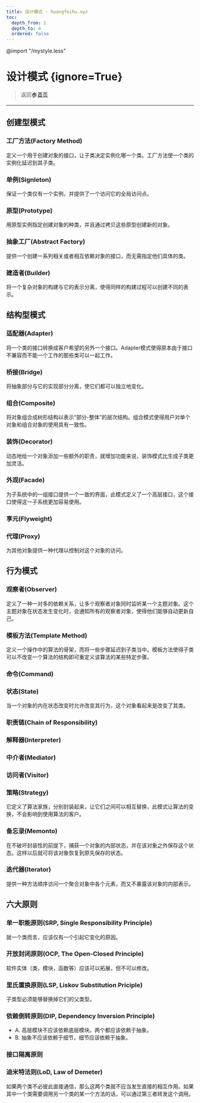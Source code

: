 ```yaml
---
title: 设计模式 - huangfeihu.xyz
toc:
  depth_from: 1
  depth_to: 4
  ordered: false
---
```

@import "/mystyle.less"

# 设计模式 {ignore=True}
> 返回:house:[首页](../index.html)

---------------------------


## 创建型模式

### 工厂方法(Factory Method)
定义一个用于创建对象的接口，让子类决定实例化哪一个类。工厂方法使一个类的实例化延迟到其子类。

### 单例(Signleton)
保证一个类仅有一个实例，并提供了一个访问它的全局访问点。

### 原型(Prototype)
用原型实例指定创建对象的种类，并且通过拷贝这些原型创建新的对象。

### 抽象工厂(Abstract Factory)
提供一个创建一系列相关或者相互依赖对象的接口，而无需指定他们具体的类。

### 建造者(Builder)
将一个复杂对象的构建与它的表示分离，使得同样的构建过程可以创建不同的表示。

## 结构型模式

### 适配器(Adapter)
将一个类的接口转换成客户希望的另外一个接口。Adapter模式使得原本由于接口不兼容而不能一个工作的那些类可以一起工作。

### 桥接(Bridge)
将抽象部分与它的实现部分分离，使它们都可以独立地变化。

### 组合(Composite)
将对象组合成树形结构以表示“部分-整体”的层次结构。组合模式使得用户对单个对象和组合对象的使用具有一致性。

### 装饰(Decorator)
动态地给一个对象添加一些额外的职责，就增加功能来说，装饰模式比生成子类更加灵活。

### 外观(Facade)
为子系统中的一组接口提供一个一致的界面，此模式定义了一个高层接口，这个接口使得这一子系统更加容易使用。

### 享元(Flyweight)

### 代理(Proxy)
为其他对象提供一种代理以控制对这个对象的访问。

## 行为模式

### 观察者(Observer)
定义了一种一对多的依赖关系，让多个观察者对象同时监听某一个主题对象。这个主题对象在状态发生变化时，会通知所有的观察者对象，使得他们能够自动更新自己。

### 模板方法(Template Method)
定义一个操作中的算法的骨架，而将一些步骤延迟到子类当中。模板方法使得子类可以不改变一个算法的结构即可重定义该算法的某些特定步骤。

### 命令(Command)

### 状态(State)
当一个对象的内在状态改变时允许改变其行为，这个对象看起来是改变了其类。

### 职责链(Chain of Responsibility)

### 解释器(Interpreter)

### 中介者(Mediator)

### 访问者(Visitor)

### 策略(Strategy)
它定义了算法家族，分别封装起来，让它们之间可以相互替换，此模式让算法的变换，不会影响到使用算法的客户。

### 备忘录(Memonto)
在不破坏封装性的前提下，捕获一个对象的内部状态，并在该对象之外保存这个状态。这样以后就可将该对象恢复到原先保存的状态。

### 迭代器(Iterator)
提供一种方法顺序访问一个聚合对象中各个元素，而又不暴露该对象的内部表示。

## 六大原则

### 单一职能原则(SRP, Single Responsibility Principle)
就一个类而言，应该仅有一个引起它变化的原因。

### 开放封闭原则(OCP, The Open-Closed Principle)
软件实体（类，模块，函数等）应该可以拓展，但不可以修改。

### 里氏置换原则(LSP, Liskov Substitution Priciple)
子类型必须能够替换掉它们的父类型。

### 依赖倒转原则(DIP, Dependency Inversion Principle)
- A. 高层模块不应该依赖底层模块。两个都应该依赖于抽象。
- B. 抽象不应该依赖于细节，细节应该依赖于抽象。

### 接口隔离原则

### 迪米特法则(LoD, Law of Demeter)
如果两个类不必彼此直接通信，那么这两个类就不应当发生直接的相互作用。如果其中一个类需要调用另一个类的某一个方法的话，可以通过第三者转发这个调用。


